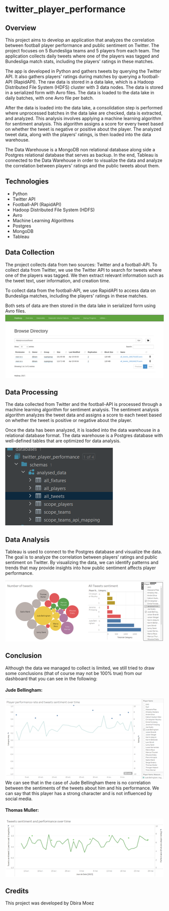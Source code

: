 # twitter_player_performance
## Overview
This project aims to develop an application that analyzes the correlation between football player performance and public sentiment on Twitter. The project focuses on 5 Bundesliga teams and 5 players from each team. The application collects daily tweets where one of the players was tagged and Bundesliga match stats, including the players' ratings in these matches.

The app is developed in Python and gathers tweets by querying the Twitter API. It also gathers players' ratings during matches by querying a football-API (RapidAPI). The raw data is stored in a data lake, which is a Hadoop Distributed File System (HDFS) cluster with 3 data nodes. The data is stored in a serialized form with Avro files. The data is loaded to the data lake in daily batches, with one Avro file per batch.

After the data is loaded into the data lake, a consolidation step is performed where unprocessed batches in the data lake are checked, data is extracted, and analyzed. This analysis involves applying a machine learning algorithm for sentiment analysis. This algorithm assigns a score for every tweet based on whether the tweet is negative or positive about the player. The analyzed tweet data, along with the players' ratings, is then loaded into the data warehouse.

The Data Warehouse is a MongoDB non relational database along side a Postgres relational database that serves as backup. In the end, Tableau is connected to the Data Warehouse in order to visualize the data and analyze the correlation between players' ratings and the public tweets about them.
## Technologies
* Python
* Twitter API
* Football-API (RapidAPI)
* Hadoop Distributed File System (HDFS)
* Avro
* Machine Learning Algorithms
* Postgres
* MongoDB
* Tableau

## Data Collection
The project collects data from two sources: Twitter and a football-API. To collect data from Twitter, we use the Twitter API to search for tweets where one of the players was tagged. We then extract relevant information such as the tweet text, user information, and creation time.

To collect data from the football-API, we use RapidAPI to access data on Bundesliga matches, including the players' ratings in these matches.

Both sets of data are then stored in the data lake in serialized form using Avro files.
![](imgs/hdfs.png "Avro files per batch example")
## Data Processing
The data collected from Twitter and the football-API is processed through a machine learning algorithm for sentiment analysis. The sentiment analysis algorithm analyzes the tweet data and assigns a score to each tweet based on whether the tweet is positive or negative about the player.

Once the data has been analyzed, it is loaded into the data warehouse in a relational database format. The data warehouse is a Postgres database with well-defined tables that are optimized for data analysis.

![](imgs/postgres.png "Postgres DataBase tables")
## Data Analysis
Tableau is used to connect to the Postgres database and visualize the data. The goal is to analyze the correlation between players' ratings and public sentiment on Twitter. By visualizing the data, we can identify patterns and trends that may provide insights into how public sentiment affects player performance.

![](imgs/dashboard_example1.png "Dashboard Example")

## Conclusion
Although the data we managed to collect is limited, we still tried to draw some conclusions (that of course may not be 100% true) from our dashboard that you can see in the following:
#### Jude Bellingham:
![](imgs/jude.png "Jude Bellingham Example")
We can see that in the case of Jude Bellingham there is no correlation between the sentiments of the tweets about him and his performance. We can say that this player has a strong character and is not influenced by social media.
#### Thomas Muller:
![](imgs/muller..png "Jude Bellingham Example")

## Credits
This project was developed by Dbira Moez
